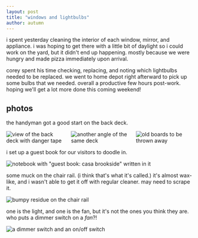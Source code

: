 ```yaml
---
layout: post
title: "windows and lightbulbs"
author: autumn
---
```


i spent yesterday cleaning the interior of each window, mirror, and appliance. i was hoping to get there with a little bit of daylight so i could work on the yard, but it didn't end up happening. mostly because we were hungry and made pizza immediately upon arrival.

corey spent his time checking, replacing, and noting which lightbulbs needed to be replaced. we went to home depot right afterward to pick up some bulbs that we needed. overall a productive few hours post-work. hoping we'll get a lot more done this coming weekend!

## photos

the handyman got a good start on the back deck.

<div style="display:grid;grid-template-columns:repeat(3,1fr);gap:1rem;margin-bottom:1em;">
	<img src="https://i.snap.as/X8QUnZI0.jpeg" alt="view of the back deck with danger tape">
	<img src="https://i.snap.as/NMZYKtXQ.jpeg" alt="another angle of the same deck">
	<img src="https://i.snap.as/cWBDjVnH.jpeg" alt="old boards to be thrown away">
</div>

i set up a guest book for our visitors to doodle in.

![notebook with "guest book: casa brookside" written in it](https://i.snap.as/CrJl10Ac.jpeg)

some muck on the chair rail. (i think that's what it's called.) it's almost wax-like, and i wasn't able to get it off with regular cleaner. may need to scrape it.

![bumpy residue on the chair rail](https://i.snap.as/6lMeLcYW.jpeg)

one is the light, and one is the fan, but it's not the ones you think they are. who puts a dimmer switch on a _fan_?!

![a dimmer switch and an on/off switch](https://i.snap.as/4hs3nub3.jpeg)